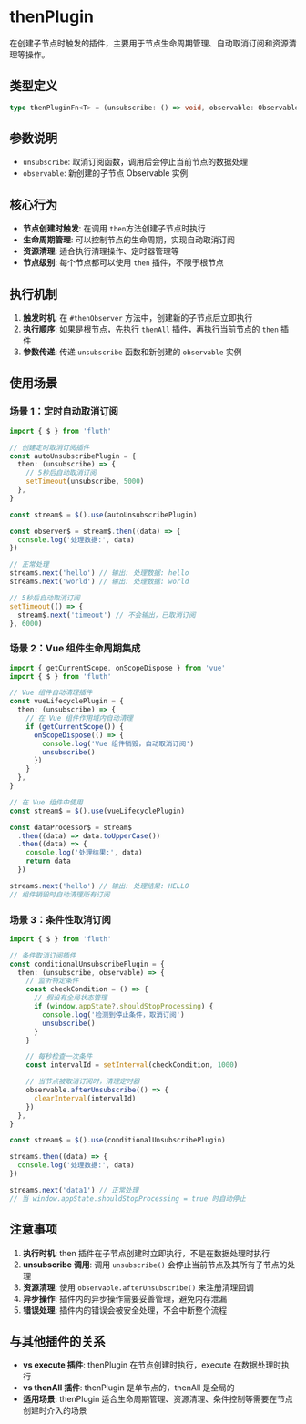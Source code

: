 # thenPlugin

在创建子节点时触发的插件，主要用于节点生命周期管理、自动取消订阅和资源清理等操作。

## 类型定义

```typescript
type thenPluginFn<T> = (unsubscribe: () => void, observable: Observable<T>) => void
```

## 参数说明

- `unsubscribe`: 取消订阅函数，调用后会停止当前节点的数据处理
- `observable`: 新创建的子节点 Observable 实例

## 核心行为

- **节点创建时触发**: 在调用 `then`方法创建子节点时执行
- **生命周期管理**: 可以控制节点的生命周期，实现自动取消订阅
- **资源清理**: 适合执行清理操作、定时器管理等
- **节点级别**: 每个节点都可以使用 `then` 插件，不限于根节点

## 执行机制

1. **触发时机**: 在 `#thenObserver` 方法中，创建新的子节点后立即执行
2. **执行顺序**: 如果是根节点，先执行 `thenAll` 插件，再执行当前节点的 `then` 插件
3. **参数传递**: 传递 `unsubscribe` 函数和新创建的 `observable` 实例

## 使用场景

### 场景 1：定时自动取消订阅

```typescript
import { $ } from 'fluth'

// 创建定时取消订阅插件
const autoUnsubscribePlugin = {
  then: (unsubscribe) => {
    // 5秒后自动取消订阅
    setTimeout(unsubscribe, 5000)
  },
}

const stream$ = $().use(autoUnsubscribePlugin)

const observer$ = stream$.then((data) => {
  console.log('处理数据:', data)
})

// 正常处理
stream$.next('hello') // 输出: 处理数据: hello
stream$.next('world') // 输出: 处理数据: world

// 5秒后自动取消订阅
setTimeout(() => {
  stream$.next('timeout') // 不会输出，已取消订阅
}, 6000)
```

### 场景 2：Vue 组件生命周期集成

```typescript
import { getCurrentScope, onScopeDispose } from 'vue'
import { $ } from 'fluth'

// Vue 组件自动清理插件
const vueLifecyclePlugin = {
  then: (unsubscribe) => {
    // 在 Vue 组件作用域内自动清理
    if (getCurrentScope()) {
      onScopeDispose(() => {
        console.log('Vue 组件销毁，自动取消订阅')
        unsubscribe()
      })
    }
  },
}

// 在 Vue 组件中使用
const stream$ = $().use(vueLifecyclePlugin)

const dataProcessor$ = stream$
  .then((data) => data.toUpperCase())
  .then((data) => {
    console.log('处理结果:', data)
    return data
  })

stream$.next('hello') // 输出: 处理结果: HELLO
// 组件销毁时自动清理所有订阅
```

### 场景 3：条件性取消订阅

```typescript
import { $ } from 'fluth'

// 条件取消订阅插件
const conditionalUnsubscribePlugin = {
  then: (unsubscribe, observable) => {
    // 监听特定条件
    const checkCondition = () => {
      // 假设有全局状态管理
      if (window.appState?.shouldStopProcessing) {
        console.log('检测到停止条件，取消订阅')
        unsubscribe()
      }
    }

    // 每秒检查一次条件
    const intervalId = setInterval(checkCondition, 1000)

    // 当节点被取消订阅时，清理定时器
    observable.afterUnsubscribe(() => {
      clearInterval(intervalId)
    })
  },
}

const stream$ = $().use(conditionalUnsubscribePlugin)

stream$.then((data) => {
  console.log('处理数据:', data)
})

stream$.next('data1') // 正常处理
// 当 window.appState.shouldStopProcessing = true 时自动停止
```

## 注意事项

1. **执行时机**: then 插件在子节点创建时立即执行，不是在数据处理时执行
2. **unsubscribe 调用**: 调用 `unsubscribe()` 会停止当前节点及其所有子节点的处理
3. **资源清理**: 使用 `observable.afterUnsubscribe()` 来注册清理回调
4. **异步操作**: 插件内的异步操作需要妥善管理，避免内存泄漏
5. **错误处理**: 插件内的错误会被安全处理，不会中断整个流程

## 与其他插件的关系

- **vs execute 插件**: thenPlugin 在节点创建时执行，execute 在数据处理时执行
- **vs thenAll 插件**: thenPlugin 是单节点的，thenAll 是全局的
- **适用场景**: thenPlugin 适合生命周期管理、资源清理、条件控制等需要在节点创建时介入的场景

